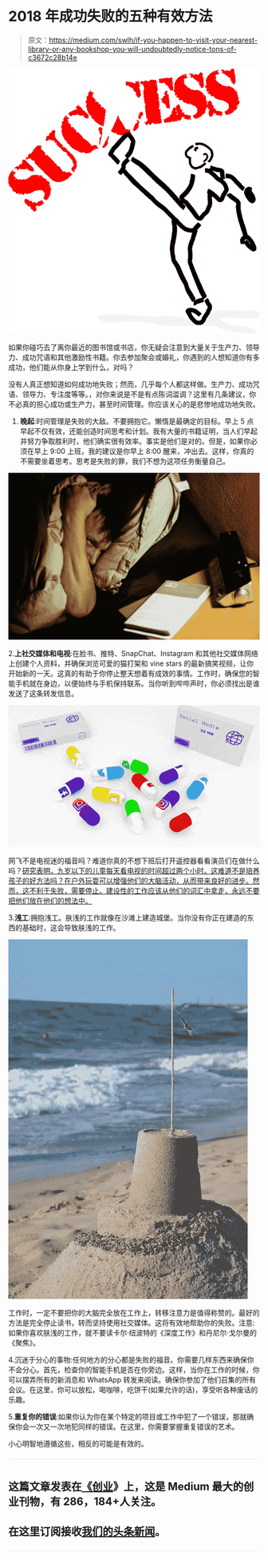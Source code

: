# 2018 年成功失败的五种有效方法

> 原文：<https://medium.com/swlh/if-you-happen-to-visit-your-nearest-library-or-any-bookshop-you-will-undoubtedly-notice-tons-of-c3672c28b14e>

![](img/2c7da6033e07a18dc12070a7530eefd6.png)

如果你碰巧去了离你最近的图书馆或书店，你无疑会注意到大量关于生产力、领导力、成功咒语和其他激励性书籍。你去参加聚会或婚礼，你遇到的人想知道你有多成功，他们能从你身上学到什么，对吗？

没有人真正想知道如何成功地失败；然而，几乎每个人都这样做。生产力、成功咒语、领导力、专注度等等。，对你来说是不是有点陈词滥调？这里有几条建议，你不必真的担心成功或生产力，甚至时间管理。你应该关心的是悲惨地成功地失败。

1.  **晚起**:时间管理是失败的大敌。不要拥抱它。懒惰是最确定的目标。早上 5 点早起不仅有效，还能创造时间思考和计划。我有大量的书籍证明，当人们早起并努力争取胜利时，他们确实很有效率。事实是他们是对的。但是，如果你必须在早上 9:00 上班，我的建议是你早上 8:00 醒来，冲出去。这样，你真的不需要坐着思考。思考是失败的罪，我们不想为这项任务衡量自己。

![](img/aef0a04b7757a9688ba4c5a375209056.png)

2.**上社交媒体和电视**:在脸书、推特、SnapChat、Instagram 和其他社交媒体网络上创建个人资料，并确保浏览可爱的猫打架和 vine stars 的最新搞笑视频，让你开始新的一天。这真的有助于你停止整天想着有成效的事情。工作时，确保您的智能手机就在身边，以便始终与手机保持联系。当你听到哔哔声时，你必须找出是谁发送了这条转发信息。

![](img/27a73ed0a1318d18c759f2b38c2e42a3.png)

网飞不是电视迷的福音吗？难道你真的不想下班后打开遥控器看看演员们在做什么吗？[研究表明，九岁以下的儿童每天看电视的时间超过两个小时。这难道不是培养孩子的好方法吗？在户外玩耍可以增强他们的大脑活动，从而带来良好的进步。然而，这不利于失败，需要停止。建设性的工作应该从他们的词汇中拿走，永远不要把他们放在他们的想法中。](http://edition.cnn.com/2017/10/19/health/children-smartphone-tablet-use-report/index.html)

3.**浅工**:拥抱浅工。肤浅的工作就像在沙滩上建造城堡。当你没有你正在建造的东西的基础时，这会导致肤浅的工作。

![](img/6603f7aa048a0012812fd4532ac28f4e.png)

工作时，一定不要把你的大脑完全放在工作上，转移注意力是值得称赞的。最好的方法是完全停止读书，转而坚持使用社交媒体。这将有效地帮助你的失败。注意:如果你喜欢肤浅的工作，就不要读卡尔·纽波特的《深度工作》和丹尼尔·戈尔曼的《聚焦》。

4.沉迷于分心的事物:任何地方的分心都是失败的福音。你需要几样东西来确保你不会分心。首先，检查你的智能手机是否在你旁边。这样，当你在工作的时候，你可以摆弄所有的新消息和 WhatsApp 转发来阅读。确保你参加了他们召集的所有会议。在这里，你可以放松，喝咖啡，吃饼干(如果允许的话)，享受听各种废话的乐趣。

5.**重复你的错误**:如果你认为你在某个特定的项目或工作中犯了一个错误，那就确保你会一次又一次地犯同样的错误。在这里，你需要掌握重复错误的艺术。

小心明智地遵循这些，相反的可能是有效的。

![](img/731acf26f5d44fdc58d99a6388fe935d.png)

## 这篇文章发表在[《创业](https://medium.com/swlh)》上，这是 Medium 最大的创业刊物，有 286，184+人关注。

## 在这里订阅接收[我们的头条新闻](http://growthsupply.com/the-startup-newsletter/)。

![](img/731acf26f5d44fdc58d99a6388fe935d.png)